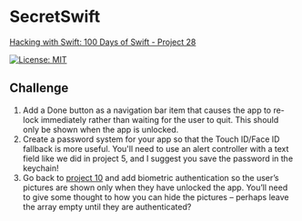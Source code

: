 # SecretSwift

[Hacking with Swift: 100 Days of Swift - Project 28][1]

[![License: MIT](https://img.shields.io/badge/License-MIT-yellow.svg)](https://opensource.org/licenses/MIT)

## Challenge

1. Add a Done button as a navigation bar item that causes the app to re-lock immediately rather than waiting for the user to quit. This should only be shown when the app is unlocked.
2. Create a password system for your app so that the Touch ID/Face ID fallback is more useful. You'll need to use an alert controller with a text field like we did in project 5, and I suggest you save the password in the keychain!
3. Go back to [project 10][2] and add biometric authentication so the user’s pictures are shown only when they have unlocked the app. You’ll need to give some thought to how you can hide the pictures – perhaps leave the array empty until they are authenticated?

[1]: https://www.hackingwithswift.com/100/92
[2]: https://github.com/plr-100daysOfSwift/10-Project10/tree/project-28
